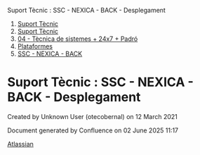 Suport Tècnic : SSC - NEXICA - BACK - Desplegament  

1.  [Suport Tècnic](index.md)
2.  [Suport Tècnic](13893782.md)
3.  [04 - Tècnica de sistemes + 24x7 + Padró](26313202.md)
4.  [Plataformes](Plataformes_41520520.md)
5.  [SSC - NEXICA - BACK](SSC---NEXICA---BACK_41521974.md)

Suport Tècnic : SSC - NEXICA - BACK - Desplegament
==================================================

Created by Unknown User (otecobernal) on 12 March 2021

Document generated by Confluence on 02 June 2025 11:17

[Atlassian](http://www.atlassian.com/)